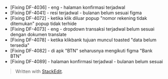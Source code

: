 
- [Fixing DF-4036] - eng - halaman konfirmasi terjadwal
- [Fixing DF-4041] - resi terjadwal - bulanan belum sesuai figma
- [Fixing DF-4072] - ketika klik diluar popup "nomor rekening tidak ditemukan" popup tidak terhide
- [Fixing DF-4073] - eng - dropdown transaksi terjadwal belum sesuai dengan dokumen translate
- [Fixing DF-4078] - ketika klikbank tujuan muncul toasted "data belum tersedia"
- [Fixing DF-4082] - di apk "BTN" seharusnya mengikuti figma "Bank BTN"
- [Fixing DF-4089] - halaman konfirmasi terjadwal - bulanan belum sesuai

> Written with [StackEdit](https://stackedit.io/).
<!--stackedit_data:
eyJoaXN0b3J5IjpbLTQ1NTg4MzAyNF19
-->